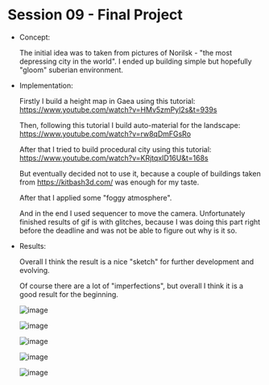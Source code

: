 # Session 09 - Final Project



- Concept:

  The initial idea was to taken from pictures of Norilsk - "the most depressing city in the world". I ended up building simple but hopefully "gloom" suberian environment.

- Implementation:

  Firstly I build a height map in Gaea using this tutorial: https://www.youtube.com/watch?v=HMv5zmPyl2s&t=939s

  Then, following this tutorial I build auto-material for the landscape: https://www.youtube.com/watch?v=rw8qDmFGsRo

  After that I tried to build procedural city using this tutorial: https://www.youtube.com/watch?v=KRjtqxID16U&t=168s

  But eventually decided not to use it, because a couple of buildings taken from https://kitbash3d.com/ was enough for my taste.

  After that I applied some "foggy atmosphere".

  And in the end I used sequencer to move the camera. Unfortunately finished results of gif is with glitches, because I was doing this part right before the deadline and was not be able to figure out why is it so. 

- Results:

  Overall I think the result is a nice "sketch" for further development and evolving.

  Of course there are a lot of "imperfections", but overall I think it is a good result for the beginning.

  ![image](https://github.com/ctechfilmuniversity/lecture_ss23_procedural_generation_and_simulation/assets/15873461/a28969f5-c474-41cf-8ee3-207e9d78e688)

  ![image](https://github.com/ctechfilmuniversity/lecture_ss23_procedural_generation_and_simulation/assets/15873461/d4f723fa-5053-479f-b8c9-a8bd2df95301)

  ![image](https://github.com/ctechfilmuniversity/lecture_ss23_procedural_generation_and_simulation/assets/15873461/5677035c-e200-4e46-8d55-a0b3857ff122)

  ![image](https://github.com/ctechfilmuniversity/lecture_ss23_procedural_generation_and_simulation/assets/15873461/911e373b-f6d2-40c4-a7a2-04f5683d6e31)

  ![image](https://github.com/ctechfilmuniversity/lecture_ss23_procedural_generation_and_simulation/assets/15873461/519fdeef-f857-43df-8ccc-87d4077ce625)



